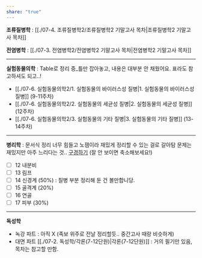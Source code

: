 ```yaml
---
share: "true"
---
```


**조류질병학** : [[./07-4. 조류질병학2/조류질병학2 기말고사 목차|조류질병학2 기말고사 목차]]

**전염병학** : [[./07-3. 전염병학2/전염병학2 기말고사 목차|전염병학2 기말고사 목차]]

---
**실험동물의학** : Table로 정리 중_틀만 잡아놓고, 내용은 대부분 안 채웠어요. 표라도 참고하셔도 되고..!
- [[./07-6. 실험동물의학2/1. 실험동물의 바이러스성 질병|1. 실험동물의 바이러스성 질병]] (9-11주차)
- [[./07-6. 실험동물의학2/2. 실험동물의 세균성 질병|2. 실험동물의 세균성 질병]] (12주차)
- [[./07-6. 실험동물의학2/3. 실험동물의 기타 질병|3. 실험동물의 기타 질병]] (13-14주차)

---
**병리학** : 문서식 정리 너무 힘들고 노잼이라 재밌게 정리할 수 있는 걸로 갈아탐
문제는 재밌지만 아주 느리다는 것.. [구경하기](https://miro.com/app/board/uXjVKGWi_mU=/?share_link_id=354299279465) (잘 안 보이면 축소해보세요!)
- [ ] 12 내분비
- [ ] 13 림프
- [ ] 14 신경계 (50%) : 질병 부분 정리해 둔 건 볼만합니당.
- [ ] 15 골격계 (20%)
- [ ] 16 연골
- [ ] 17 피부 (30%)

---
**독성학**
- 녹강 파트 : 아직 X (족보 위주로 전날 정리할듯.. 중간고사 때랑 비슷하게)
- 대면 파트 [[./07-2. 독성학/각론(7-12단원)|각론(7-12단원)]] : 거의 필기만 있음, 목차는 참고할 만함. 